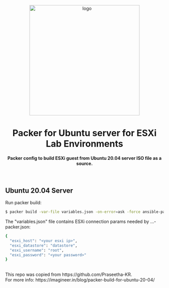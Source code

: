 <div align="center">
    <img src="https://imagineer.in/assets/img/posts/packer-ubuntu.png" alt="logo" width="350px" style="margin-top: 1em">
    <h1>Packer for Ubuntu server for ESXi Lab Environments</h1>
    <h4>Packer config to build ESXi guest from Ubuntu 20.04 server ISO file as a source.</h4>
</div><br>

## Ubuntu 20.04 Server

Run packer build:

```bash
$ packer build -var-file variables.json -on-error=ask -force ansible-packer.json
```

The "variables.json" file contains ESXi connection params needed by ...-packer.json:
```bash
{
  "esxi_host": "<your esxi ip>",
  "esxi_datastore": "datastore",
  "esxi_username": "root",
  "esxi_password": "<your password>"
}
```


<br>
This repo was copied from https://github.com/Praseetha-KR.
<br>
For more info: https://imagineer.in/blog/packer-build-for-ubuntu-20-04/

